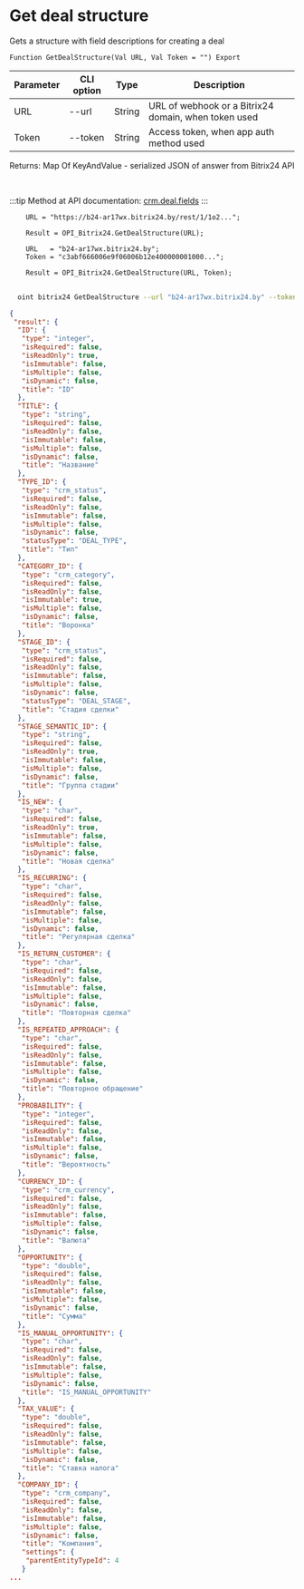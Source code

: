 ﻿---
sidebar_position: 6
---

# Get deal structure
 Gets a structure with field descriptions for creating a deal



`Function GetDealStructure(Val URL, Val Token = "") Export`

  | Parameter | CLI option | Type | Description |
  |-|-|-|-|
  | URL | --url | String | URL of webhook or a Bitrix24 domain, when token used |
  | Token | --token | String | Access token, when app auth method used |

  
  Returns:  Map Of KeyAndValue - serialized JSON of answer from Bitrix24 API

<br/>

:::tip
Method at API documentation: [crm.deal.fields](https://dev.1c-bitrix.ru/rest_help/crm/cdeals/crm_deal_fields.php)
:::
<br/>


```bsl title="Code example"
    URL = "https://b24-ar17wx.bitrix24.by/rest/1/1o2...";

    Result = OPI_Bitrix24.GetDealStructure(URL);

    URL   = "b24-ar17wx.bitrix24.by";
    Token = "c3abf666006e9f06006b12e400000001000...";

    Result = OPI_Bitrix24.GetDealStructure(URL, Token);
```



```sh title="CLI command example"
    
  oint bitrix24 GetDealStructure --url "b24-ar17wx.bitrix24.by" --token "6476c766006e9f06006b12e400000001000..."

```

```json title="Result"
{
 "result": {
  "ID": {
   "type": "integer",
   "isRequired": false,
   "isReadOnly": true,
   "isImmutable": false,
   "isMultiple": false,
   "isDynamic": false,
   "title": "ID"
  },
  "TITLE": {
   "type": "string",
   "isRequired": false,
   "isReadOnly": false,
   "isImmutable": false,
   "isMultiple": false,
   "isDynamic": false,
   "title": "Название"
  },
  "TYPE_ID": {
   "type": "crm_status",
   "isRequired": false,
   "isReadOnly": false,
   "isImmutable": false,
   "isMultiple": false,
   "isDynamic": false,
   "statusType": "DEAL_TYPE",
   "title": "Тип"
  },
  "CATEGORY_ID": {
   "type": "crm_category",
   "isRequired": false,
   "isReadOnly": false,
   "isImmutable": true,
   "isMultiple": false,
   "isDynamic": false,
   "title": "Воронка"
  },
  "STAGE_ID": {
   "type": "crm_status",
   "isRequired": false,
   "isReadOnly": false,
   "isImmutable": false,
   "isMultiple": false,
   "isDynamic": false,
   "statusType": "DEAL_STAGE",
   "title": "Стадия сделки"
  },
  "STAGE_SEMANTIC_ID": {
   "type": "string",
   "isRequired": false,
   "isReadOnly": true,
   "isImmutable": false,
   "isMultiple": false,
   "isDynamic": false,
   "title": "Группа стадии"
  },
  "IS_NEW": {
   "type": "char",
   "isRequired": false,
   "isReadOnly": true,
   "isImmutable": false,
   "isMultiple": false,
   "isDynamic": false,
   "title": "Новая сделка"
  },
  "IS_RECURRING": {
   "type": "char",
   "isRequired": false,
   "isReadOnly": false,
   "isImmutable": false,
   "isMultiple": false,
   "isDynamic": false,
   "title": "Регулярная сделка"
  },
  "IS_RETURN_CUSTOMER": {
   "type": "char",
   "isRequired": false,
   "isReadOnly": false,
   "isImmutable": false,
   "isMultiple": false,
   "isDynamic": false,
   "title": "Повторная сделка"
  },
  "IS_REPEATED_APPROACH": {
   "type": "char",
   "isRequired": false,
   "isReadOnly": false,
   "isImmutable": false,
   "isMultiple": false,
   "isDynamic": false,
   "title": "Повторное обращение"
  },
  "PROBABILITY": {
   "type": "integer",
   "isRequired": false,
   "isReadOnly": false,
   "isImmutable": false,
   "isMultiple": false,
   "isDynamic": false,
   "title": "Вероятность"
  },
  "CURRENCY_ID": {
   "type": "crm_currency",
   "isRequired": false,
   "isReadOnly": false,
   "isImmutable": false,
   "isMultiple": false,
   "isDynamic": false,
   "title": "Валюта"
  },
  "OPPORTUNITY": {
   "type": "double",
   "isRequired": false,
   "isReadOnly": false,
   "isImmutable": false,
   "isMultiple": false,
   "isDynamic": false,
   "title": "Сумма"
  },
  "IS_MANUAL_OPPORTUNITY": {
   "type": "char",
   "isRequired": false,
   "isReadOnly": false,
   "isImmutable": false,
   "isMultiple": false,
   "isDynamic": false,
   "title": "IS_MANUAL_OPPORTUNITY"
  },
  "TAX_VALUE": {
   "type": "double",
   "isRequired": false,
   "isReadOnly": false,
   "isImmutable": false,
   "isMultiple": false,
   "isDynamic": false,
   "title": "Ставка налога"
  },
  "COMPANY_ID": {
   "type": "crm_company",
   "isRequired": false,
   "isReadOnly": false,
   "isImmutable": false,
   "isMultiple": false,
   "isDynamic": false,
   "title": "Компания",
   "settings": {
    "parentEntityTypeId": 4
   }
...
```

